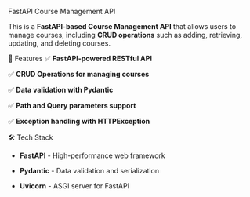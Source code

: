 FastAPI Course Management API

This is a **FastAPI-based Course Management API** that allows users to manage courses, including **CRUD operations** such as adding, retrieving, updating, and deleting courses.

🚀 Features
✅ **FastAPI-powered RESTful API**  

✅ **CRUD Operations for managing courses** 

✅ **Data validation with Pydantic**  

✅ **Path and Query parameters support**  

✅ **Exception handling with HTTPException**  

🛠️ Tech Stack
- **FastAPI** - High-performance web framework
  
- **Pydantic** - Data validation and serialization
  
- **Uvicorn** - ASGI server for FastAPI  

